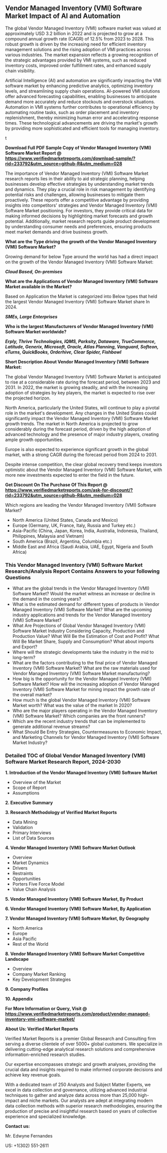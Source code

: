 <h2>Vendor Managed Inventory (VMI) Software Market Impact of AI and Automation</h2><p>The global Vendor Managed Inventory (VMI) software market was valued at approximately USD 3.2 billion in 2022 and is projected to grow at a compound annual growth rate (CAGR) of 12.5% from 2023 to 2028. This robust growth is driven by the increasing need for efficient inventory management solutions and the rising adoption of VMI practices across various industries. The market expansion reflects a growing recognition of the strategic advantages provided by VMI systems, such as reduced inventory costs, improved order fulfillment rates, and enhanced supply chain visibility.</p><p>Artificial Intelligence (AI) and automation are significantly impacting the VMI software market by enhancing predictive analytics, optimizing inventory levels, and streamlining supply chain operations. AI-powered VMI solutions offer advanced forecasting capabilities, enabling businesses to anticipate demand more accurately and reduce stockouts and overstock situations. Automation in VMI systems further contributes to operational efficiency by automating routine tasks, such as order placement and inventory replenishment, thereby minimizing human error and accelerating response times. These technological advancements are driving the market's growth by providing more sophisticated and efficient tools for managing inventory.</p>t</p><p id="" class=""><strong>Download Full PDF Sample Copy of Vendor Managed Inventory (VMI) Software Market Report @ <a href="https://www.verifiedmarketreports.com/download-sample/?rid=233792&utm_source=github-R&utm_medium=028" target="_blank">https://www.verifiedmarketreports.com/download-sample/?rid=233792&utm_source=github-R&utm_medium=028</a></strong></p><p>The importance of&nbsp;Vendor Managed Inventory (VMI) Software Market research reports lies in their ability to aid strategic planning, helping businesses develop effective strategies by understanding market trends and dynamics. They play a crucial role in risk management by identifying potential risks and challenges, allowing businesses to mitigate them proactively. These reports offer a competitive advantage by providing insights into competitors' strategies and Vendor Managed Inventory (VMI) Software Market positioning. For investors, they provide critical data for making informed decisions by highlighting market forecasts and growth potential. Additionally, market research reports guide product development by understanding consumer needs and preferences, ensuring products meet market demands and drive business growth.</p><p><strong>What are the&nbsp;Type driving the growth of the Vendor Managed Inventory (VMI) Software Market?</strong></p><p id="" class="">Growing demand for below Type around the world has had a direct impact on the growth of the Vendor Managed Inventory (VMI) Software Market:</p><em><strong>Cloud Based, On-premises</strong></em></p><strong>What are the&nbsp;Applications&nbsp;of Vendor Managed Inventory (VMI) Software Market available in the Market?</strong></p><p id="" class="">Based on Application the Market is categorized into Below types that held the largest Vendor Managed Inventory (VMI) Software Market share In 2024.</p><em><strong>SMEs, Large Enterprises</strong></em></p><strong>Who is the largest Manufacturers of Vendor Managed Inventory (VMI) Software Market worldwide?</strong></p><p><em><strong>Erply, Thrive Technologies, IQMS, Parksity, Dataware, TrueCommerce, Latitude, Generix, Microsoft, Oracle, Atlas Planning, Vanguard, Softeon, eTurns, QuickBooks, Orderhive, Clear Spider, Fishbowl</strong></em></p><p id="" class=""><strong>Short Description About Vendor Managed Inventory (VMI) Software Market:</strong></p><p>The global Vendor Managed Inventory (VMI) Software Market is anticipated to rise at a considerable rate during the forecast period, between 2023 and 2031. In 2022, the market is growing steadily, and with the increasing adoption of strategies by key players, the market is expected to rise over the projected horizon.</p><p>North America, particularly the United States, will continue to play a pivotal role in the market's development. Any changes in the United States could significantly impact the Vendor Managed Inventory (VMI) Software Market growth trends. The market in North America is projected to grow considerably during the forecast period, driven by the high adoption of advanced technology and the presence of major industry players, creating ample growth opportunities.</p><p>Europe is also expected to experience significant growth in the global market, with a strong CAGR during the forecast period from 2024 to 2031.</p><p>Despite intense competition, the clear global recovery trend keeps investors optimistic about the Vendor Managed Inventory (VMI) Software Market, with more new investments expected to enter the field in the future.</p><p id="" class=""><strong>Get Discount On The Purchase Of This Report @ <a href="https://www.verifiedmarketreports.com/ask-for-discount/?rid=233792&utm_source=github-R&utm_medium=028" target="_blank">https://www.verifiedmarketreports.com/ask-for-discount/?rid=233792&utm_source=github-R&utm_medium=028</a></strong></p>Which regions are leading the Vendor Managed Inventory (VMI) Software Market?</p><ul><li>North America (United States, Canada and Mexico)</li><li>Europe (Germany, UK, France, Italy, Russia and Turkey etc.)</li><li>Asia-Pacific (China, Japan, Korea, India, Australia, Indonesia, Thailand, Philippines, Malaysia and Vietnam)</li><li>South America (Brazil, Argentina, Columbia etc.)</li><li>Middle East and Africa (Saudi Arabia, UAE, Egypt, Nigeria and South Africa)</li></ul><h3 id="" class="">This Vendor Managed Inventory (VMI) Software Market Research/Analysis Report Contains Answers to your following Questions</h3><ul><li>What are the global trends in the Vendor Managed Inventory (VMI) Software Market? Would the market witness an increase or decline in the demand in the coming years?</li><li>What is the estimated demand for different types of products in Vendor Managed Inventory (VMI) Software Market? What are the upcoming industry applications and trends for the Vendor Managed Inventory (VMI) Software Market?</li><li>What Are Projections of Global Vendor Managed Inventory (VMI) Software Market Industry Considering Capacity, Production and Production Value? What Will Be the Estimation of Cost and Profit? What Will Be Market Share, Supply and Consumption? What about imports and Export?</li><li>Where will the strategic developments take the industry in the mid to long-term?</li><li>What are the factors contributing to the final price of Vendor Managed Inventory (VMI) Software Market? What are the raw materials used for Vendor Managed Inventory (VMI) Software Market manufacturing?</li><li>How big is the opportunity for the Vendor Managed Inventory (VMI) Software Market? How will the increasing adoption of Vendor Managed Inventory (VMI) Software Market for mining impact the growth rate of the overall market?</li><li>How much is the global Vendor Managed Inventory (VMI) Software Market worth? What was the value of the market In 2020?</li><li>Who are the major players operating in the Vendor Managed Inventory (VMI) Software Market? Which companies are the front runners?</li><li>Which are the recent industry trends that can be implemented to generate additional revenue streams?</li><li>What Should Be Entry Strategies, Countermeasures to Economic Impact, and Marketing Channels for Vendor Managed Inventory (VMI) Software Market Industry?</li></ul><h3 id="" class="">Detailed TOC of Global Vendor Managed Inventory (VMI) Software Market Research Report, 2024-2030</h3><p id="" class=""><strong>1. Introduction of the Vendor Managed Inventory (VMI) Software Market</strong></p><ul><li>Overview of the Market</li><li>Scope of Report</li><li>Assumptions</li></ul><p id="" class=""><strong>2. Executive Summary</strong></p><p id="" class=""><strong>3. Research Methodology of Verified Market Reports</strong></p><ul><li>Data Mining</li><li>Validation</li><li>Primary Interviews</li><li>List of Data Sources</li></ul><p id="" class=""><strong>4. Vendor Managed Inventory (VMI) Software Market Outlook</strong></p><ul><li>Overview</li><li>Market Dynamics</li><li>Drivers</li><li>Restraints</li><li>Opportunities</li><li>Porters Five Force Model</li><li>Value Chain Analysis</li></ul><p id="" class=""><strong>5. Vendor Managed Inventory (VMI) Software Market, By Product</strong></p><p id="" class=""><strong>6. Vendor Managed Inventory (VMI) Software Market, By Application</strong></p><p id="" class=""><strong>7. Vendor Managed Inventory (VMI) Software Market, By Geography</strong></p><ul><li>North America</li><li>Europe</li><li>Asia Pacific</li><li>Rest of the World</li></ul><p id="" class=""><strong>8. Vendor Managed Inventory (VMI) Software Market Competitive Landscape</strong></p><ul><li>Overview</li><li>Company Market Ranking</li><li>Key Development Strategies</li></ul><p id="" class=""><strong>9. Company Profiles</strong></p><p id="" class=""><strong>10. Appendix</strong></p><p id="" class=""><strong>For More Information or Query, Visit @ <a href="https://www.verifiedmarketreports.com/product/vendor-managed-inventory-vmi-software-market/" target="_blank">https://www.verifiedmarketreports.com/product/vendor-managed-inventory-vmi-software-market/</a></strong></p><p id="" class=""><strong>About Us: Verified Market Reports</strong></p><p id="" class="">Verified Market Reports is a premier Global Research and Consulting firm serving a diverse clientele of over 5000+ global customers. We specialize in delivering cutting-edge analytical research solutions and comprehensive information-enriched research studies.</p><p id="" class="">Our expertise encompasses strategic and growth analyses, providing the crucial data and insights required to make informed corporate decisions and achieve key revenue goals.</p><p id="" class="">With a dedicated team of 250 Analysts and Subject Matter Experts, we excel in data collection and governance, utilizing advanced industrial techniques to gather and analyze data across more than 25,000 high-impact and niche markets. Our analysts are adept at integrating modern data collection methods with superior research methodologies, ensuring the production of precise and insightful research based on years of collective experience and specialized knowledge.</p><p id="" class=""><strong>Contact us:</strong></p><p id="" class="">Mr. Edwyne Fernandes</p><p id="" class="">US: +1(302) 551-2611</p>